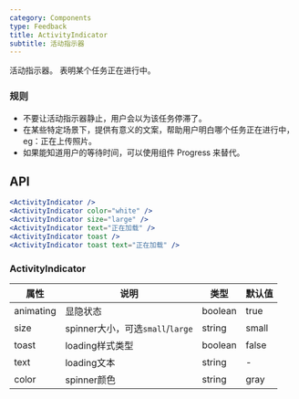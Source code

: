 ```yaml
---
category: Components
type: Feedback
title: ActivityIndicator
subtitle: 活动指示器
---
```


活动指示器。
表明某个任务正在进行中。

### 规则
- 不要让活动指示器静止，用户会以为该任务停滞了。
- 在某些特定场景下，提供有意义的文案，帮助用户明白哪个任务正在进行中，eg：正在上传照片。
- 如果能知道用户的等待时间，可以使用组件 Progress 来替代。


## API

```jsx
<ActivityIndicator />
<ActivityIndicator color="white" />
<ActivityIndicator size="large" />
<ActivityIndicator text="正在加载" />
<ActivityIndicator toast />
<ActivityIndicator toast text="正在加载" />
```

### ActivityIndicator

属性 | 说明 | 类型 | 默认值
----|-----|------|------
|  animating  | 显隐状态 | boolean  | true  |
|  size  | spinner大小，可选`small`/`large` | string  | small  |
|  toast  | loading样式类型 | boolean  | false  |
|  text  | loading文本 | string |  -   |
|  color | spinner颜色 | string  | gray  |
